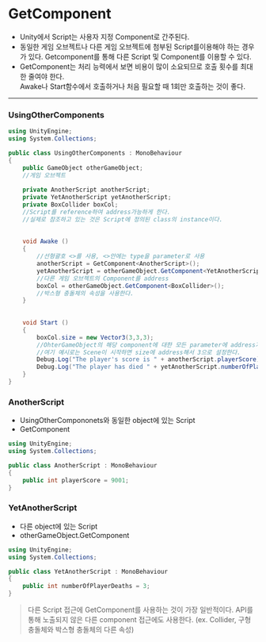 GetComponent
============
- Unity에서 Script는 사용자 지정 Component로 간주된다.
- 동일한 게임 오브젝트나 다른 게임 오브젝트에 첨부된 Script를이용해야 하는 경우가 있다. Getcomponent를 통해 다른 Script 및 Component를 이용할 수 있다.
- GetComponent는 처리 능력에서 보면 비용이 많이 소요되므로 호출 횟수를 최대한 줄여야 한다.\
Awake나 Start함수에서 호출하거나 처음 필요할 때 1회만 호출하는 것이 좋다.

* * *

### UsingOtherComponents
```c#
using UnityEngine;
using System.Collections;

public class UsingOtherComponents : MonoBehaviour
{
    public GameObject otherGameObject;
    //게임 오브젝트
    
    private AnotherScript anotherScript;
    private YetAnotherScript yetAnotherScript;
    private BoxCollider boxCol;
    //Script를 reference하여 address가능하게 한다.
    //실제로 참조하고 있는 것은 Script에 정의된 class의 instance이다.
    
    
    void Awake ()
    {
        //선형괄호 <>를 사용, <>안에는 type을 parameter로 사용
        anotherScript = GetComponent<AnotherScript>();
        yetAnotherScript = otherGameObject.GetComponent<YetAnotherScript>();
        //다른 게임 오브젝트의 Component를 address
        boxCol = otherGameObject.GetComponent<BoxCollider>();
        //박스형 충돌체의 속성을 사용한다.
    }
    
    
    void Start ()
    {
        boxCol.size = new Vector3(3,3,3);
        //OhterGameObject의 해당 component에 대한 모든 parameter에 address가 가능하다.
        //여기 예시로는 Scene이 시작하면 size에 address해서 3으로 설정한다.
        Debug.Log("The player's score is " + anotherScript.playerScore);
        Debug.Log("The player has died " + yetAnotherScript.numberOfPlayerDeaths + " times");
    }
}
```
### AnotherScript
- UsingOtherCompononets와 동일한 object에 있는 Script
- GetComponent
```c#
using UnityEngine;
using System.Collections;

public class AnotherScript : MonoBehaviour
{
    public int playerScore = 9001;
}
```

### YetAnotherScript
- 다른 object에 있는 Script
- otherGameObject.GetComponent
```c#
using UnityEngine;
using System.Collections;

public class YetAnotherScript : MonoBehaviour
{
    public int numberOfPlayerDeaths = 3;
}
```

> 다른 Script 접근에 GetComponent를 사용하는 것이 가장 일반적이다.
> API를 통해 노출되지 않은 다른 component 접근에도 사용한다. (ex. Collider, 구형 충돌체와 박스형 충돌체의 다른 속성)
